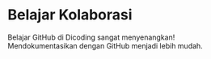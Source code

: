# Belajar Kolaborasi
Belajar GitHub di Dicoding sangat menyenangkan!<br>
Mendokumentasikan dengan GitHub menjadi lebih mudah.
